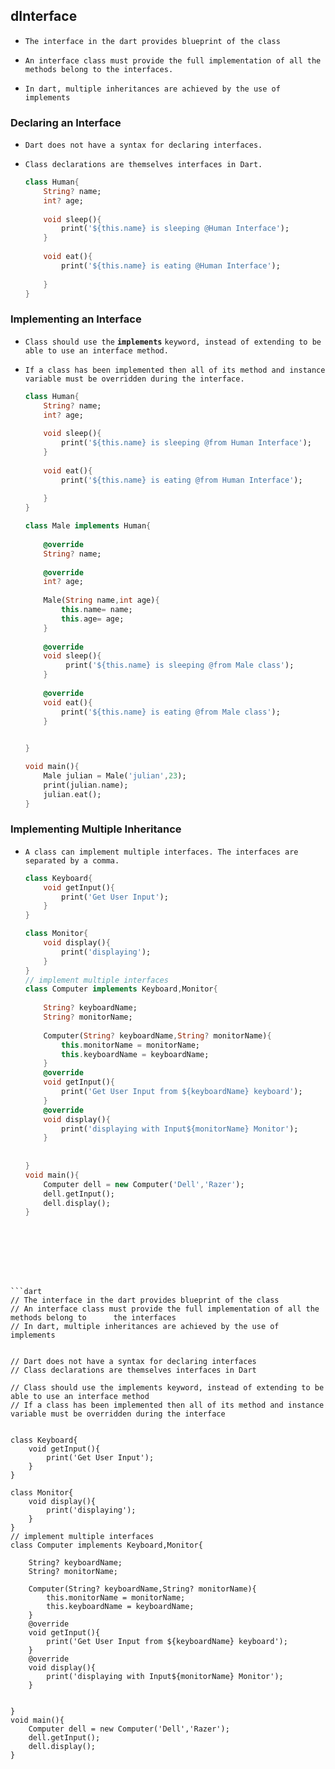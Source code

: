 ## dInterface

- `The interface in the dart provides blueprint of the class`

- `An interface class must provide the full implementation of all the methods belong to the interfaces.`

- `In dart, multiple inheritances are achieved by the use of implements`

  




### Declaring an Interface

  - `Dart does not have a syntax for declaring interfaces.`

  - `Class declarations are themselves interfaces in Dart.`

    ```dart
    class Human{
        String? name;
        int? age;
        
        void sleep(){
            print('${this.name} is sleeping @Human Interface');
        }
        
        void eat(){
            print('${this.name} is eating @Human Interface');
            
        }
    }
    ```

    

    

    





### Implementing an Interface

- `Class should use the` **`implements`** `keyword, instead of extending to be able to use an interface method.`

- `If a class has been implemented then all of its method and instance variable must be overridden during the interface.`

  ```dart
  class Human{
      String? name;
      int? age;
      
      void sleep(){
          print('${this.name} is sleeping @from Human Interface');
      }
      
      void eat(){
          print('${this.name} is eating @from Human Interface');
          
      }
  }
  
  class Male implements Human{
      
      @override
      String? name;
      
      @override
      int? age;
      
      Male(String name,int age){
          this.name= name;
          this.age= age;
      }
      
      @override
      void sleep(){
           print('${this.name} is sleeping @from Male class');
      }
      
      @override
      void eat(){
          print('${this.name} is eating @from Male class');
      }
  
      
  }
  
  void main(){
      Male julian = Male('julian',23);
      print(julian.name);
      julian.eat();
  }
  ```

  

  





### Implementing Multiple Inheritance

- `A class can implement multiple interfaces. The interfaces are separated by a comma.`

  ```dart
  class Keyboard{
      void getInput(){
          print('Get User Input');
      }
  }
  
  class Monitor{
      void display(){
          print('displaying');
      }
  }
  // implement multiple interfaces
  class Computer implements Keyboard,Monitor{
      
      String? keyboardName;
      String? monitorName;
      
      Computer(String? keyboardName,String? monitorName){
          this.monitorName = monitorName;
          this.keyboardName = keyboardName;
      }
      @override
      void getInput(){
          print('Get User Input from ${keyboardName} keyboard');
      }
      @override
      void display(){
          print('displaying with Input${monitorName} Monitor');
      }
      
      
  }
  void main(){
      Computer dell = new Computer('Dell','Razer');
      dell.getInput();
      dell.display();
  }
```
  
  





```dart
// The interface in the dart provides blueprint of the class
// An interface class must provide the full implementation of all the methods belong to      the interfaces
// In dart, multiple inheritances are achieved by the use of implements


// Dart does not have a syntax for declaring interfaces
// Class declarations are themselves interfaces in Dart

// Class should use the implements keyword, instead of extending to be able to use an interface method
// If a class has been implemented then all of its method and instance variable must be overridden during the interface


class Keyboard{
    void getInput(){
        print('Get User Input');
    }
}

class Monitor{
    void display(){
        print('displaying');
    }
}
// implement multiple interfaces
class Computer implements Keyboard,Monitor{
    
    String? keyboardName;
    String? monitorName;
    
    Computer(String? keyboardName,String? monitorName){
        this.monitorName = monitorName;
        this.keyboardName = keyboardName;
    }
    @override
    void getInput(){
        print('Get User Input from ${keyboardName} keyboard');
    }
    @override
    void display(){
        print('displaying with Input${monitorName} Monitor');
    }
    
    
}
void main(){
    Computer dell = new Computer('Dell','Razer');
    dell.getInput();
    dell.display();
}
```

